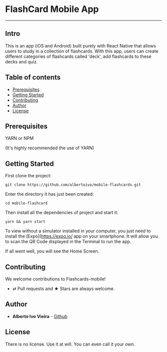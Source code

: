 # FlashCard Mobile App

* * *

## Intro

This is an app (iOS and Android) built purely with React Native that allows users to study in a collection of flashcards. With this app, users can create different categories of flashcards called 'deck', add flashcards to these decks and quiz.

## Table of contents

-   [Prerequisites](#prerequisites)
-   [Getting Started](#getting-started)
-   [Contributing](#contributing)
-   [Author](#author)
-   [License](#license)

## Prerequisites

YARN or NPM

(It's highly recommended the use of YARN)

## Getting Started

First clone the project:

`git clone https://github.com/albertoivo/mobile-flashcards.git`

Enter the directory it has just been created:

`cd mobile-flashcard`

Then install all the dependencies of project and start it:

`yarn && yarn start`

To view without a simulator installed in your computer, you just need to install the [Expo](https://expo.io/ app on your smartphone. It will allow you to scan the QR Code displayed in the Terminal to run the app.

If all went well, you will see the Home Screen.

## Contributing

We welcome contributions to Flashcards-mobile!

-   ⇄ Pull requests and ★ Stars are always welcome.

## Author

* **Alberto Ivo Vieira** - [Github](https://github.com/albertoivo)

## License

There is no license. Use it at will. You can even call it your own.